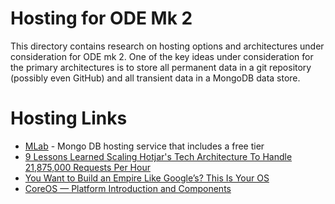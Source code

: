 # Hosting for ODE Mk 2
This directory contains research on hosting options and architectures under consideration for ODE mk 2.  One of the key ideas under consideration for the primary architectures is to store all permanent data in a git repository (possibly even GitHub) and all transient data in a MongoDB data store.

# Hosting Links

* [MLab](https://mlab.com/plans/pricing/) - Mongo DB hosting service that includes a free tier
* [9 Lessons Learned Scaling Hotjar's Tech Architecture To Handle 21,875,000 Requests Per Hour](https://www.hotjar.com/blog/9-lessons-we-learned-while-scaling-hotjars-tech-architecture)
* [You Want to Build an Empire Like Google’s? This Is Your OS](https://www.wired.com/2016/04/want-build-empire-like-googles-os/)
* [CoreOS — Platform Introduction and Components](https://futurestud.io/tutorials/coreos-platform-introduction-and-components)
